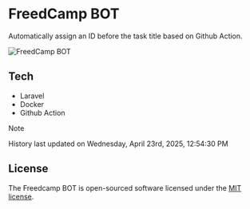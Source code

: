 # FreedCamp BOT

Automatically assign an ID before the task title based on Github Action.

![FreedCamp BOT](https://repository-images.githubusercontent.com/737932867/7d34798b-2680-471c-b089-a78a718d3d6a)

## Tech

- Laravel
- Docker
- Github Action

> [!NOTE]  
> History last updated on Wednesday, April 23rd, 2025, 12:54:30 PM

## License

The Freedcamp BOT is open-sourced software licensed under the [MIT license](https://opensource.org/licenses/MIT).
